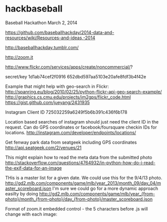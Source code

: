 hackbaseball
============

Baseball Hackathon March 2, 2014

https://github.com/baseballhackday/2014-data-and-resources/wiki/Resources-and-ideas,-2014

http://baseballhackday.tumblr.com/

http://zoom.it

http://www.flickr.com/services/apps/create/noncommercial/?

secret/key
1d1ab74cef2f0916
652dbd597aa5103e20afe8fdf3b4f42e

Example that might help with geo-search in Flickr: http://spanring.eu/blog/2010/02/25/python-flickr-api-geo-search-example/ 
http://graphics.cs.cmu.edu/projects/im2gps/flickr_code.html
https://gist.github.com/jueyang/2431935

Instagram Client ID
725032259a6249f5b6b391c436f6b178

Location based searches of instagram should just need the client ID in the request. Can do GPS coordinates or facebook/foursquare checkin IDs for locations.  http://instagram.com/developer/endpoints/locations/

Get fenway park data from seatgeek including GPS coordinates
http://api.seatgeek.com/2/venues/21

This might explain how to read the meta data from the submitted photo 
http://stackoverflow.com/questions/4764932/in-python-how-do-i-read-the-exif-data-for-an-image

THis is a master list for a given date.  We could use this for the 9/4/13 photo.
http://gd2.mlb.com/components/game/mlb/year_2013/month_09/day_04/master_scoreboard.json
I'm sure we could go for a more dynamic approach easilty by doing http://gd2.mlb.com/components/game/mlb/year_{from-photo}/month_{from-photo}/day_{from-photo}/master_scoreboard.json


Format of zoom.it embedded control - the 5 characters before .js will change with each image:
<script src="http://zoom.it/YcnBL.js?width=auto&height=400px"></script>